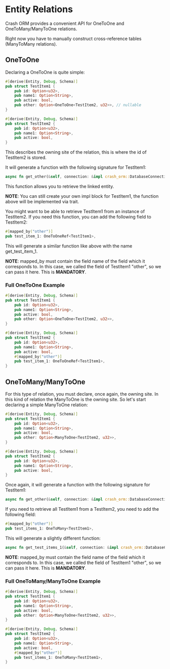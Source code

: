 # Entity Relations

Crash ORM provides a convenient API for OneToOne and OneToMany/ManyToOne relations.

Right now you have to manually construct cross-reference tables (ManyToMany relations).

## OneToOne

Declaring a OneToOne is quite simple:

```rust
#[derive(Entity, Debug, Schema)]
pub struct TestItem1 {
    pub id: Option<u32>,
    pub name1: Option<String>,
    pub active: bool,
    pub other: Option<OneToOne<TestItem2, u32>>, // nullable
}

#[derive(Entity, Debug, Schema)]
pub struct TestItem2 {
    pub id: Option<u32>,
    pub name1: Option<String>,
    pub active: bool,
}
```

This describes the owning site of the relation, this is where the id of TestItem2 is stored.

It will generate a function with the following signature for TestItem1:

```rust
async fn get_other(&self, connection: &impl crash_orm::DatabaseConnection) -> crash_orm::Result<Option<TestItem2>>;
```

This function allows you to retrieve the linked entity.

**NOTE**: You can still create your own impl block for TestItem1, the function above will be implemented via trait.

You might want to be able to retrieve TestItem1 from an instance of TestItem2.
If you need this function, you can add the following field to TestItem2:

```rust
#[mapped_by("other")]
pub test_item_1: OneToOneRef<TestItem1>,
```

This will generate a similar function like above with the name get_test_item_1.

**NOTE**: mapped_by must contain the field name of the field which it corresponds to. 
In this case, we called the field of TestItem1 "other", so we can pass it here. 
This is **MANDATORY**.

### Full OneToOne Example
```rust
#[derive(Entity, Debug, Schema)]
pub struct TestItem1 {
    pub id: Option<u32>,
    pub name1: Option<String>,
    pub active: bool,
    pub other: Option<OneToOne<TestItem2, u32>>,
}

#[derive(Entity, Debug, Schema)]
pub struct TestItem2 {
    pub id: Option<u32>,
    pub name1: Option<String>,
    pub active: bool,
    #[mapped_by("other")]
    pub test_item_1: OneToOneRef<TestItem1>,
}
```

## OneToMany/ManyToOne

For this type of relation, you must declare, once again, the owning site.
In this kind of relation the ManyToOne is the owning site.
So let's start declaring a simple ManyToOne relation:

```rust
#[derive(Entity, Debug, Schema)]
pub struct TestItem1 {
    pub id: Option<u32>,
    pub name1: Option<String>,
    pub active: bool,
    pub other: Option<ManyToOne<TestItem2, u32>>,
}

#[derive(Entity, Debug, Schema)]
pub struct TestItem2 {
    pub id: Option<u32>,
    pub name1: Option<String>,
    pub active: bool,
}
```

Once again, it will generate a function with the following signature for TestItem1:

```rust
async fn get_other(&self, connection: &impl crash_orm::DatabaseConnection) -> crash_orm::Result<Option<TestItem2>>;
```

If you need to retrieve all TestItem1 from a TestItem2, you need to add the following field:

```rust
#[mapped_by("other")]
pub test_items_1: OneToMany<TestItem1>,
```

This will generate a slightly different function:

```rust
async fn get_test_items_1(&self, connection: &impl crash_orm::DatabaseConnection) -> crash_orm::Result<Vec<TestItem1>>;
```

**NOTE**: mapped_by must contain the field name of the field which it corresponds to.
In this case, we called the field of TestItem1 "other", so we can pass it here.
This is **MANDATORY**.

### Full OneToMany/ManyToOne Example
```rust
#[derive(Entity, Debug, Schema)]
pub struct TestItem1 {
    pub id: Option<u32>,
    pub name1: Option<String>,
    pub active: bool,
    pub other: Option<ManyToOne<TestItem2, u32>>,
}

#[derive(Entity, Debug, Schema)]
pub struct TestItem2 {
    pub id: Option<u32>,
    pub name1: Option<String>,
    pub active: bool,
    #[mapped_by("other")]
    pub test_items_1: OneToMany<TestItem1>,
}
```


